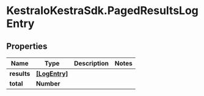 # KestraIoKestraSdk.PagedResultsLogEntry

## Properties

Name | Type | Description | Notes
------------ | ------------- | ------------- | -------------
**results** | [**[LogEntry]**](LogEntry.md) |  | 
**total** | **Number** |  | 


